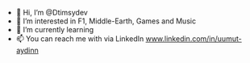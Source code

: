 - 👋 Hi, I’m @Dtimsydev
- 👀 I’m interested in F1, Middle-Earth, Games and Music
- 🌱 I’m currently learning 
- 📫 You can reach me with via LinkedIn www.linkedin.com/in/uumut-aydinn

<!---
Dtimsydev/Dtimsydev is a ✨ special ✨ repository because its `README.md` (this file) appears on your GitHub profile.
You can click the Preview link to take a look at your changes.
--->
